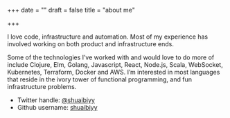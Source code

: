 +++
date = ""
draft = false
title = "about me"

+++

I love code, infrastructure and automation. Most of my experience has involved working on both product and infrastructure ends.

Some of the technologies I’ve worked with and would love to do more of include Clojure, Elm, Golang, Javascript, React, Node.js, Scala, WebSocket, Kubernetes, Terraform, Docker and AWS. I’m interested in most languages that reside in the ivory tower of functional programming, and fun infrastructure problems.

* Twitter handle: [@shuaibiyy](https://twitter.com/shuaibiyy)
* Github username: [shuaibiyy](https://github.com/shuaibiyy)
